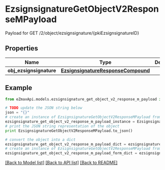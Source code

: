 # EzsignsignatureGetObjectV2ResponseMPayload

Payload for GET /2/object/ezsignsignature/{pkiEzsignsignatureID}

## Properties

Name | Type | Description | Notes
------------ | ------------- | ------------- | -------------
**obj_ezsignsignature** | [**EzsignsignatureResponseCompound**](EzsignsignatureResponseCompound.md) |  | 

## Example

```python
from eZmaxApi.models.ezsignsignature_get_object_v2_response_m_payload import EzsignsignatureGetObjectV2ResponseMPayload

# TODO update the JSON string below
json = "{}"
# create an instance of EzsignsignatureGetObjectV2ResponseMPayload from a JSON string
ezsignsignature_get_object_v2_response_m_payload_instance = EzsignsignatureGetObjectV2ResponseMPayload.from_json(json)
# print the JSON string representation of the object
print EzsignsignatureGetObjectV2ResponseMPayload.to_json()

# convert the object into a dict
ezsignsignature_get_object_v2_response_m_payload_dict = ezsignsignature_get_object_v2_response_m_payload_instance.to_dict()
# create an instance of EzsignsignatureGetObjectV2ResponseMPayload from a dict
ezsignsignature_get_object_v2_response_m_payload_form_dict = ezsignsignature_get_object_v2_response_m_payload.from_dict(ezsignsignature_get_object_v2_response_m_payload_dict)
```
[[Back to Model list]](../README.md#documentation-for-models) [[Back to API list]](../README.md#documentation-for-api-endpoints) [[Back to README]](../README.md)


